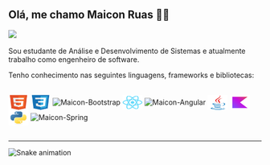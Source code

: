 ## Olá, me chamo Maicon Ruas 👨‍💻 
<div>
  <a href="https://www.linkedin.com/in/maicon-ruas-2221a3164" target="_blank"><img src="https://img.shields.io/badge/LinkedIn-0077B5?style=for-the-badge&logo=linkedin&logoColor=white" target="_blank"></a> 
</div>

<p>
Sou estudante de Análise e Desenvolvimento de Sistemas e atualmente trabalho como engenheiro de software.
</p>

<p>
  Tenho conhecimento nas seguintes linguagens, frameworks e bibliotecas:
</p>

<div style="display: inline_block"><br>
  <img align="center" alt="Maicon-HTML" height="30" width="40" src="https://raw.githubusercontent.com/devicons/devicon/master/icons/html5/html5-original.svg">
  <img align="center" alt="Maicon-CSS" height="30" width="40" src="https://raw.githubusercontent.com/devicons/devicon/master/icons/css3/css3-original.svg">
  <img align="center" alt="Maicon-Bootstrap" height="30" width="40" src="https://cdn.jsdelivr.net/gh/devicons/devicon/icons/bootstrap/bootstrap-original.svg" />
  <img align="center" alt="Maicon-React" height="30" width="40" src="https://raw.githubusercontent.com/devicons/devicon/master/icons/react/react-original.svg">
  <img align="center" alt="Maicon-Angular" height="30" width="40"  src="https://cdn.jsdelivr.net/gh/devicons/devicon/icons/angularjs/angularjs-original.svg" />
  <img align="center" alt="Maicon-Java" height="30" width="40" src="https://raw.githubusercontent.com/devicons/devicon/master/icons/java/java-original.svg">
  <img align="center" alt="Maicon-Kotlin" height="30" width="40" src="https://raw.githubusercontent.com/devicons/devicon/master/icons/kotlin/kotlin-original.svg">
  <img align="center" alt="Maicon-Python" height="30" width="40" src="https://raw.githubusercontent.com/devicons/devicon/master/icons/python/python-original.svg">
 
  <img align="center" alt="Maicon-Spring" height="40" width="40"  src="https://devicons.railway.app/i/nodejs.svg" />
  </div>
  
  <br>
  
  <hr>
 
  <div> 

 
  ![Snake animation](https://github.com/maiconruas/maiconruas/blob/output/github-contribution-grid-snake.svg)
 
</div>
